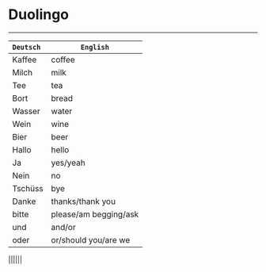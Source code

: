 # Duolingo 
---
|`Deutsch`|`English`|
|:---|-----|
|Kaffee|coffee|
|Milch|milk|
|Tee|tea|
|Bort|bread|
|Wasser|water|
|Wein|wine|
|Bier|beer|
|Hallo|hello|
|Ja|yes/yeah|
|Nein|no|
|Tschüss|bye|
|Danke|thanks/thank you|
|bitte|please/am begging/ask|
|und|and/or|
|oder|or/should you/are we|

||||||

